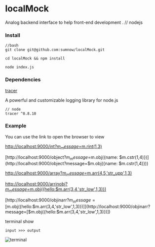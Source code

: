 # localMock


Analog backend interface to help front-end development .     // nodejs


### Install

    //bash
    git clone git@github.com:sumnow/localMock.git

    cd localMock && npm install

    node index.js

### Dependencies

[tracer](https://github.com/baryon/tracer)

A powerful and customizable logging library for node.js

    // node
    tracer ^0.8.10 

### Example

You can use the link to open the browser to view

[http://localhost:9000/int?$m_message=$m.rint(1,3)](http://localhost:9000/int?$m_message=$m.rint(1,3))
    
[http://localhost:9000/object?$m_message=$m.obj({name: $m.cstr(1,4)})](http://localhost:9000/object?message=$m.obj({name: $m.cstr(1,4)}))

[http://localhost:9000/array?$m_message=$m.arr(4,5,'str_upp',1,3)](http://localhost:9000/array?message=$m.arr(4,5,'str_upp',1,3))

[http://localhost:9000/arrinobj?$m_message=$m.obj({hello:$m.arr(3,4,'str_low',1,3)})](http://localhost:9000/arrinobj?message=$m.obj({hello:$m.arr(3,4,'str_low',1,3)}))

[http://localhost:9000/objinarr?$m_message=[$m.obj({hello:$m.arr(3,4,'str_low',1,3)})]](http://localhost:9000/objinarr?message=[$m.obj({hello:$m.arr(3,4,'str_low',1,3)})])

terminal show 

    input >>> output

![terminal](https://github.com/sumnow/mdPhotos/blob/master/localMock_01.png)